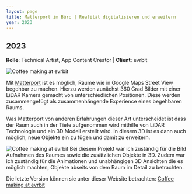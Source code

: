 ```yaml
---
layout: page
title: Matterport im Büro | Realität digitalisieren und erweitern
year: 2023
---
```

## 2023

**Rolle**: Technical Artist, App Content Creator
| **Client**: evrbit

![Coffee making at evrbit](../../assets/files/coffeemaking.jpg "Sicht auf die Kaffee Maschine im Büro der evrbit")

Mit [Matterport](https://matterport.com/) ist es möglich, Räume wie in Google Maps Street View begehbar zu machen. Hierzu werden zunächst 360 Grad Bilder mit einer LiDAR Kamera gemacht von unterschiedlichen Positionen. Diese werden zusammengefügt als zusammenhängende Experience eines begehbaren Raums.

Was Matterport von anderen Erfahrungen dieser Art unterscheidet ist dass der Raum auch in der Tiefe aufgenommen wird mithilfe von LiDAR Technologie und ein 3D Modell erstellt wird. In diesem 3D ist es dann auch möglich, neue Objekte ein zu fügen und damit zu erweitern.

![Coffee making at evrbit](../../assets/files/dollhouse.jpg "'Dollhouse View' der Küche")
Bei diesem Projekt war ich zuständig für die Bild Aufnahmen des Raumes sowie die zusätzlichen Objekte in 3D. Zudem war ich zuständig für die Animationen und unabhängigen 3D Ansichten die es möglich machten, Objekte abseits von dem Raum im Detail zu betrachten.

Die letzte Version können sie unter dieser Website betrachten: [Coffee making at evrbit](https://lab.evrbit.com/23-207_evrbit_MatterportKueche/)

